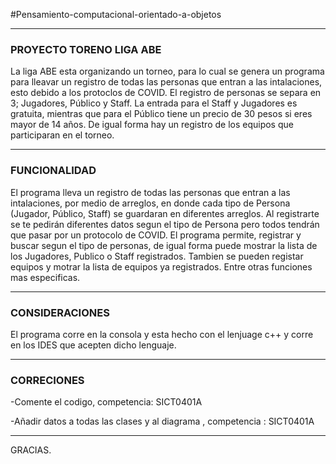 #Pensamiento-computacional-orientado-a-objetos


-------------------------------------------------------------------------------------------------------------------------------
### PROYECTO TORENO LIGA ABE

La liga ABE esta organizando un torneo, para lo cual se genera un programa para lleavar un registro de todas las personas que entran a las intalaciones, esto debido a los protoclos de COVID. El registro de personas se separa en 3; Jugadores, Público y Staff. La entrada para el Staff y Jugadores es gratuita, mientras que para el Público tiene un precio de 30 pesos si eres mayor de 14 años. De igual forma hay un registro de los equipos que participaran en el torneo.

-------------------------------------------------------------------------------------------------------------------------------
### FUNCIONALIDAD

El programa lleva un registro de todas las personas que entran a las intalaciones, por medio de arreglos, en donde cada tipo de Persona (Jugador, Público, Staff) se guardaran en diferentes arreglos. Al registrarte se te pedirán diferentes datos segun el tipo de Persona pero todos tendrán que pasar por un protocolo de COVID. El programa permite, registrar y buscar segun el tipo de personas, de igual forma puede mostrar la lista de los Jugadores, Publico o Staff registrados. Tambien se pueden registar equipos y motrar la lista de equipos ya registrados. Entre otras funciones mas especificas.

-------------------------------------------------------------------------------------------------------------------------------
### CONSIDERACIONES

El programa corre en la consola y esta hecho con el lenjuage c++ y corre en los IDES que acepten dicho lenguaje.

-------------------------------------------------------------------------------------------------------------------------------
### CORRECIONES
-Comente el codigo, competencia: SICT0401A

-Añadir datos a todas las clases y al diagrama , competencia : SICT0401A



-------------------------------------------------------------------------------------------------------------------------------
GRACIAS.
